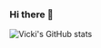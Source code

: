 ### Hi there 👋

<!--
**Vicki-Arkahna/Vicki-Arkahna** is a ✨ _special_ ✨ repository because its `README.md` (this file) appears on your GitHub profile.

Here are some ideas to get you started:

- 🔭 I’m currently working on learning 
- 🌱 I’m currently learning everything I can
- 😄 Pronouns: she/her
-->

![Vicki's GitHub stats](https://github-readme-stats.vercel.app/api?username=Vicki-Arkahna&show_icons=true&theme=synthwave)

